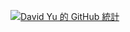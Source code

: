 [![David Yu 的 GitHub 統計](https://github-readme-stats.vercel.app/api?username=a26364177 )](https://github.com/anuraghazra/github-readme-stats)
